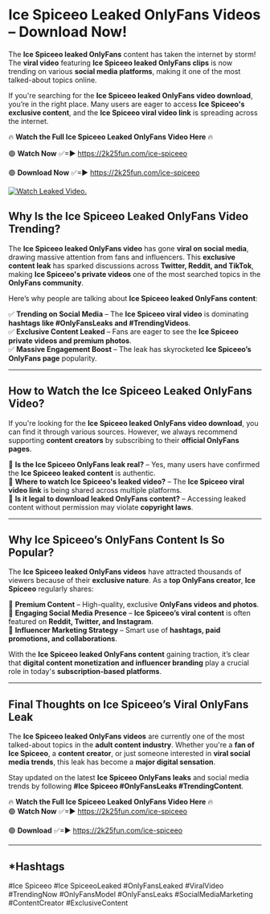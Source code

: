 # Ice Spiceeo Leaked OnlyFans Videos – Download Now!

The **Ice Spiceeo leaked OnlyFans** content has taken the internet by storm! The **viral video** featuring **Ice Spiceeo leaked OnlyFans clips** is now trending on various **social media platforms**, making it one of the most talked-about topics online.  

If you're searching for the **Ice Spiceeo leaked OnlyFans video download**, you’re in the right place. Many users are eager to access **Ice Spiceeo's exclusive content**, and the **Ice Spiceeo viral video link** is spreading across the internet.  

🔥 **Watch the Full Ice Spiceeo Leaked OnlyFans Video Here** 🔥  

🟢 **Watch Now** ✅=► https://2k25fun.com/ice-spiceeo

🟢 **Download Now** ✅=► https://2k25fun.com/ice-spiceeo

[![Watch Leaked Video.](https://miro.medium.com/v2/resize:fit:828/format:webp/1*cilzJN44JGOrTw9NJCrNHA.gif "Watch Leaked Video")](https://2k25fun.com/ice-spiceeo)

## **Why Is the Ice Spiceeo Leaked OnlyFans Video Trending?**  

The **Ice Spiceeo leaked OnlyFans video** has gone **viral on social media**, drawing massive attention from fans and influencers. This **exclusive content leak** has sparked discussions across **Twitter, Reddit, and TikTok**, making **Ice Spiceeo's private videos** one of the most searched topics in the **OnlyFans community**.  

Here’s why people are talking about **Ice Spiceeo leaked OnlyFans content**:  

✅ **Trending on Social Media** – The **Ice Spiceeo viral video** is dominating **hashtags like #OnlyFansLeaks and #TrendingVideos**.  
✅ **Exclusive Content Leaked** – Fans are eager to see the **Ice Spiceeo private videos and premium photos**.  
✅ **Massive Engagement Boost** – The leak has skyrocketed **Ice Spiceeo’s OnlyFans page** popularity.  

---

## **How to Watch the Ice Spiceeo Leaked OnlyFans Video?**  

If you're looking for the **Ice Spiceeo leaked OnlyFans video download**, you can find it through various sources. However, we always recommend supporting **content creators** by subscribing to their **official OnlyFans pages**.  

🔹 **Is the Ice Spiceeo OnlyFans leak real?** – Yes, many users have confirmed the **Ice Spiceeo leaked content** is authentic.  
🔹 **Where to watch Ice Spiceeo's leaked video?** – The **Ice Spiceeo viral video link** is being shared across multiple platforms.  
🔹 **Is it legal to download leaked OnlyFans content?** – Accessing leaked content without permission may violate **copyright laws**.  

---

## **Why Ice Spiceeo’s OnlyFans Content Is So Popular?**  

The **Ice Spiceeo leaked OnlyFans videos** have attracted thousands of viewers because of their **exclusive nature**. As a **top OnlyFans creator**, **Ice Spiceeo** regularly shares:  

📌 **Premium Content** – High-quality, exclusive **OnlyFans videos and photos**.  
📌 **Engaging Social Media Presence** – **Ice Spiceeo’s viral content** is often featured on **Reddit, Twitter, and Instagram**.  
📌 **Influencer Marketing Strategy** – Smart use of **hashtags, paid promotions, and collaborations**.  

With the **Ice Spiceeo leaked OnlyFans content** gaining traction, it’s clear that **digital content monetization and influencer branding** play a crucial role in today's **subscription-based platforms**.  

---

## **Final Thoughts on Ice Spiceeo’s Viral OnlyFans Leak**  

The **Ice Spiceeo leaked OnlyFans videos** are currently one of the most talked-about topics in the **adult content industry**. Whether you're a **fan of Ice Spiceeo**, a **content creator**, or just someone interested in **viral social media trends**, this leak has become a **major digital sensation**.  

Stay updated on the latest **Ice Spiceeo OnlyFans leaks** and social media trends by following **#Ice Spiceeo #OnlyFansLeaks #TrendingContent**.  

🔥 **Watch the Full Ice Spiceeo Leaked OnlyFans Video Here** 🔥  
🟢 **Watch Now** ✅=► https://2k25fun.com/ice-spiceeo

🟢 **Download** ✅=► https://2k25fun.com/ice-spiceeo

---

## *Hashtags
#Ice Spiceeo #Ice SpiceeoLeaked #OnlyFansLeaked #ViralVideo #TrendingNow #OnlyFansModel #OnlyFansLeaks #SocialMediaMarketing #ContentCreator #ExclusiveContent  